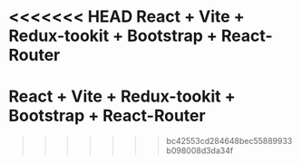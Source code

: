 <<<<<<< HEAD
React + Vite + Redux-tookit + Bootstrap + React-Router
=======
# React + Vite + Redux-tookit + Bootstrap + React-Router


>>>>>>> bc42553cd284648bec55889933b098008d3da34f
